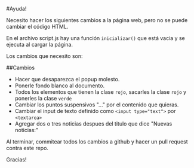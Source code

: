 #Ayuda!

Necesito hacer los siguientes cambios a la página web, pero no se puede cambiar el código HTML.

En el archivo script.js hay una función `inicializar()` que está vacia y se ejecuta al cargar la página.

Los cambios que necesito son:

##Cambios

* Hacer que desaparezca el popup molesto.
* Ponerle fondo blanco al documento.
* Todos los elementos que tienen la clase `rojo`, sacarles la clase `rojo` y ponerles la clase `verde`
* Cambiar los puntos suspensivos "..." por el contenido que quieras.
* Cambiar el input de texto definido como `<input type="text">` por `<textarea>`
* Agregar dos o tres noticias despues del titulo que dice "Nuevas noticias:"

Al terminar, commitear todos los cambios a github y hacer un pull request contra este repo.

Gracias!